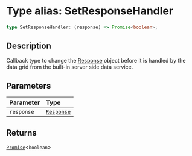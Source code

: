 # Type alias: SetResponseHandler

```ts
type SetResponseHandler: (response) => Promise<boolean>;
```

## Description

Callback type to change the [Response](https://developer.mozilla.org/docs/Web/API/Response)
object before it is handled by the data grid from the built-in server side data service.

## Parameters

| Parameter | Type |
| :------ | :------ |
| `response` | [`Response`]( https://developer.mozilla.org/docs/Web/API/Response ) |

## Returns

[`Promise`](https://developer.mozilla.org/docs/Web/JavaScript/Reference/Global_Objects/Promise)\<`boolean`\>
